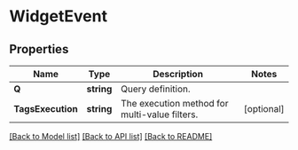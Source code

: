 # WidgetEvent

## Properties

Name | Type | Description | Notes
------------ | ------------- | ------------- | -------------
**Q** | **string** | Query definition. | 
**TagsExecution** | **string** | The execution method for multi-value filters. | [optional] 

[[Back to Model list]](../README.md#documentation-for-models) [[Back to API list]](../README.md#documentation-for-api-endpoints) [[Back to README]](../README.md)


